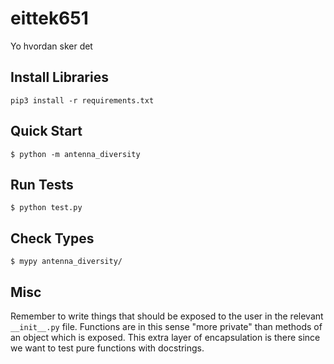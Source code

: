 # eittek651
Yo hvordan sker det

## Install Libraries

```
pip3 install -r requirements.txt
```

## Quick Start

```
$ python -m antenna_diversity
```

## Run Tests

```
$ python test.py
```

## Check Types

```
$ mypy antenna_diversity/
```

## Misc

Remember to write things that should be exposed to the user in the relevant `__init__.py` file.
Functions are in this sense "more private" than methods of an object which is exposed.
This extra layer of encapsulation is there since we want to test pure functions with docstrings.
